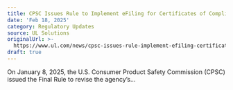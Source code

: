```yaml
---
title: CPSC Issues Rule to Implement eFiling for Certificates of Compliance
date: 'Feb 18, 2025'
category: Regulatory Updates
source: UL Solutions
originalUrl: >-
  https://www.ul.com/news/cpsc-issues-rule-implement-efiling-certificates-compliance
draft: true
---
```

On January 8, 2025, the U.S. Consumer Product Safety Commission (CPSC) issued the Final Rule to revise the agency’s...
